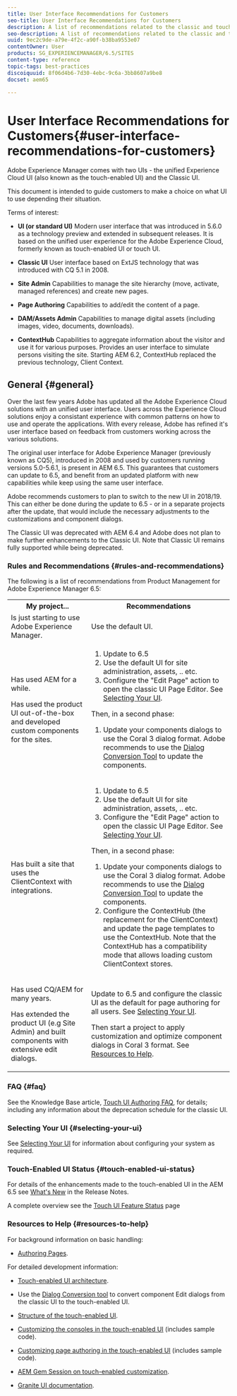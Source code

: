 ```yaml
---
title: User Interface Recommendations for Customers
seo-title: User Interface Recommendations for Customers
description: A list of recommendations related to the classic and touch-optimized user interfaces.
seo-description: A list of recommendations related to the classic and touch-optimized user interfaces.
uuid: 9ec2c9de-a79e-4f2c-a90f-b38ba9553e07
contentOwner: User
products: SG_EXPERIENCEMANAGER/6.5/SITES
content-type: reference
topic-tags: best-practices
discoiquuid: 8f06d4b6-7d30-4ebc-9c6a-3bb8607a9be8
docset: aem65

---
```


# User Interface Recommendations for Customers{#user-interface-recommendations-for-customers}

Adobe Experience Manager comes with two UIs - the unified Experience Cloud UI (also known as the touch-enabled UI) and the Classic UI.

This document is intended to guide customers to make a choice on what UI to use depending their situation.

Terms of interest:

* **UI (or standard UI)**
  Modern user interface that was introduced in 5.6.0 as a technology preview and extended in subsequent releases. It is based on the unified user experience for the Adobe Experience Cloud, formerly known as touch-enabled UI or touch UI.

* **Classic UI**
  User interface based on ExtJS technology that was introduced with CQ 5.1 in 2008.

* **Site Admin**
  Capabilities to manage the site hierarchy (move, activate, managed references) and create new pages.

* **Page Authoring**
  Capabilities to add/edit the content of a page.

* **DAM/Assets Admin**
  Capabilities to manage digital assets (including images, video, documents, downloads).

* **ContextHub**
  Capabilities to aggregate information about the visitor and use it for various purposes. Provides an user interface to simulate persons visiting the site. Starting AEM 6.2, ContextHub replaced the previous technology, Client Context.

## General {#general}

Over the last few years Adobe has updated all the Adobe Experience Cloud solutions with an unified user interface. Users across the Experience Cloud solutions enjoy a consistant experience with common patterns on how to use and operate the applications. With every release, Adobe has refined it's user interface based on feedback from customers working across the various solutions.

The original user interface for Adobe Experience Manager (previously known as CQ5), introduced in 2008 and used by customers running versions 5.0-5.6.1, is present in AEM 6.5. This guarantees that customers can update to 6.5, and benefit from an updated platform with new capabilities while keep using the same user interface.

Adobe recommends customers to plan to switch to the new UI in 2018/19. This can either be done during the update to 6.5 - or in a separate projects after the update, that would include the necessary adjustments to the customizations and component dialogs.

The Classic UI was deprecated with AEM 6.4 and Adobe does not plan to make further enhancements to the Classic UI. Note that Classic UI remains fully supported while being deprecated.

### Rules and Recommendations {#rules-and-recommendations}

The following is a list of recommendations from Product Management for Adobe Experience Manager 6.5:

<table>
 <tbody>
  <tr>
   <th>My project...</th>
   <th>Recommendations</th>
  </tr>
  <tr>
   <td>Is just starting to use Adobe Experience Manager.</td>
   <td>Use the default UI.</td>
  </tr>
  <tr>
   <td><p>Has used AEM for a while.</p> <p>Has used the product UI out-of-the-box and developed custom components for the sites.<br /> </p> </td>
   <td>
    <ol>
     <li>Update to 6.5</li>
     <li>Use the default UI for site administration, assets, .. etc.<br /> </li>
     <li>Configure the "Edit Page" action to open the classic UI Page Editor. See <a href="#selecting-your-ui">Selecting Your UI</a>.</li>
    </ol> <p>Then, in a second phase:</p>
    <ol>
     <li>Update your components dialogs to use the Coral 3 dialog format. Adobe recommends to use the <a href="/help/sites-developing/dialog-conversion.md">Dialog Conversion Tool</a> to update the components.</li>
    </ol> </td>
  </tr>
  <tr>
   <td>Has built a site that uses the ClientContext with integrations.<br /> </td>
   <td>
    <ol>
     <li>Update to 6.5</li>
     <li>Use the default UI for site administration, assets, .. etc.</li>
     <li>Configure the "Edit Page" action to open the classic UI Page Editor. See <a href="#selecting-your-ui">Selecting Your UI</a>.</li>
    </ol> <p>Then, in a second phase:</p>
    <ol>
     <li>Update your components dialogs to use the Coral 3 dialog format. Adobe recommends to use the <a href="/help/sites-developing/dialog-conversion.md">Dialog Conversion Tool</a> to update the components.</li>
     <li>Configure the ContextHub (the replacement for the ClientContext) and update the page templates to use the ContextHub. Note that the ContextHub has a compatibility mode that allows loading custom ClientContext stores.</li>
    </ol> </td>
  </tr>
  <tr>
   <td><p>Has used CQ/AEM for many years.</p> <p>Has extended the product UI (e.g Site Admin) and built components with extensive edit dialogs.</p> </td>
   <td><p>Update to 6.5 and configure the classic UI as the default for page authoring for all users. See <a href="#selecting-your-ui">Selecting Your UI</a>.</p> <p>Then start a project to apply customization and optimize component dialogs in Coral 3 format. See <a href="#resources-to-help">Resources to Help</a>.<br /> </p> </td>
  </tr>
 </tbody>
</table>

### FAQ {#faq}

See the Knowledge Base article, [Touch UI Authoring FAQ](https://helpx.adobe.com/experience-manager/kb/index/touchui_faq.html), for details; including any information about the deprecation schedule for the classic UI.

### Selecting Your UI {#selecting-your-ui}

See [Selecting Your UI](/help/sites-authoring/select-ui.md) for information about configuring your system as required.

### Touch-Enabled UI Status {#touch-enabled-ui-status}

For details of the enhancements made to the touch-enabled UI in the AEM 6.5 see [What's New](/help/release-notes/release-notes.md#what-s-new) in the Release Notes.

A complete overview see the [Touch UI Feature Status](../../../release-notes/touch-ui-features-status.md) page

### Resources to Help {#resources-to-help}

For background information on basic handling:

* [Authoring Pages](/help/sites-authoring/page-authoring.md).

For detailed development information:

* [Touch-enabled UI architecture](/help/sites-developing/touch-ui-concepts.md).
* Use the [Dialog Conversion tool](/help/sites-developing/dialog-conversion.md) to convert component Edit dialogs from the classic UI to the touch-enabled UI.

* [Structure of the touch-enabled UI](/help/sites-developing/touch-ui-structure.md).

* [Customizing the consoles in the touch-enabled UI](/help/sites-developing/customizing-consoles-touch.md) (includes sample code).

* [Customizing page authoring in the touch-enabled UI](/help/sites-developing/customizing-page-authoring-touch.md) (includes sample code).

* [AEM Gem Session on touch-enabled customization](https://docs.adobe.com/content/ddc/en/gems/user-interface-customization-for-aem-6.html).
* [Granite UI documentation](https://helpx.adobe.com/experience-manager/6-5/help/sites-developing/reference-materials/granite-ui/api/index.html).


